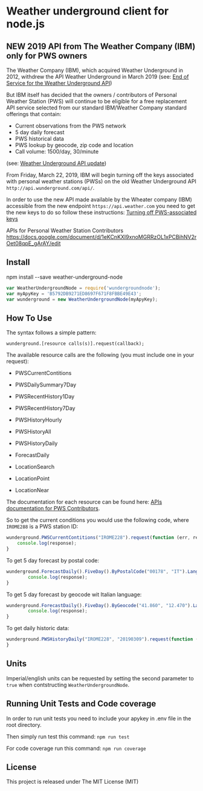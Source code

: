 # Weather underground client for node.js
## NEW 2019 API from The Weather Company (IBM) only for PWS owners

The Weather Company (IBM), which acquired Weather Underground in 2012, withdrew the API Weather Underground in March 2019 (see: [End of Service for the Weather Underground API](https://apicommunity.wunderground.com/weatherapi/topics/end-of-service-for-the-weather-underground-api))

But IBM itself has decided that the owners / contributors of Personal Weather Station (PWS) will continue to be eligible for a free replacement API service selected from our standard IBM/Weather Company standard offerings that contain:
 
- Current observations from the PWS network
- 5 day daily forecast
- PWS historical data
- PWS lookup by geocode, zip code and location
- Call volume: 1500/day, 30/minute

(see: [Weather Underground API update](https://apicommunity.wunderground.com/weatherapi/topics/weather-underground-api-update))

From Friday, March 22, 2019, IBM  will begin turning off the keys associated with personal weather stations (PWSs) on the old Weather Underground API `http://api.wunderground.com/api/`.

In order to use the new API made available by the Wheater company (IBM) accessible from the new endpoint `https://api.weather.com` you need to get the new keys to do so follow these instructions: [Turning off PWS-associated keys](https://apicommunity.wunderground.com/weatherapi/topics/turning-off-pws-associated-keys)

APIs for Personal Weather Station Contributors
https://docs.google.com/document/d/1eKCnKXI9xnoMGRRzOL1xPCBihNV2rOet08qpE_gArAY/edit


## Install
npm install --save weather-underground-node

```js
var WeatherUndergroundNode = require('wundergroundnode');
var myApyKey = 'B5792DB9271ED8697F671F8FBBE49E43';
var wunderground = new WeatherUndergroundNode(myApyKey);
```

## How To Use
The syntax follows a simple pattern:
    
    wunderground.[resource calls(s)].request(callback);
    
The available resource calls are the following (you must include one in your request):

- PWSCurrentContitions
- PWSDailySummary7Day
- PWSRecentHistory1Day
- PWSRecentHistory7Day

- PWSHistoryHourly
- PWSHistoryAll
- PWSHistoryDaily

- ForecastDaily

- LocationSearch
- LocationPoint
- LocationNear

The documentation for each resource can be found here: [APIs documentation for PWS Contributors](https://docs.google.com/document/d/1eKCnKXI9xnoMGRRzOL1xPCBihNV2rOet08qpE_gArAY/edit).

So to get the current conditions you would use the following code, where `IROME288` is a PWS station ID:

```js
wunderground.PWSCurrentContitions("IROME228").request(function (err, response)
    console.log(response);
}
```

To get 5 day forecast by postal code:

```js
wunderground.ForecastDaily().FiveDay().ByPostalCode("00178", "IT").Language("en-EN").request(function (err, response) {
        console.log(response);
}
```

To get 5 day forecast by geocode wit Italian language:

```js
wunderground.ForecastDaily().FiveDay().ByGeocode("41.860", "12.470").Language("it-IT").request(function (err, response) {(function (err, response) {
        console.log(response);
}
```
To get daily historic data:

```js
wunderground.PWSHistoryDaily("IROME228", "20190309").request(function (err, response) {                 console.log(response);
}
```

## Units
Imperial/english units can be requested by setting the second parameter to `true` when contstructing `WeatherUndergroundNode`.

## Running Unit Tests and Code coverage

In order to run unit tests you need to include your apykey in .env file in the root directory.

Then simply run test this command: ```npm run test```

For code coverage run this command: ```npm run coverage```

## License
This project is released under The MIT License (MIT)
